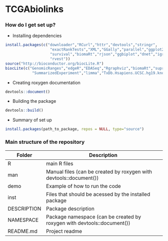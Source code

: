 # TCGAbiolinks

### How do I get set up? ###

* Installing dependencies
```R
install.packages(c("downloader","RCurl","httr","devtools","stringr",
                    "exactRankTests","XML","GGally","parallel","ggplot2",
                    "survival","biomaRt","rjson","ggbiplot","dnet","igraph",
                    "rvest"))
source("http://bioconductor.org/biocLite.R")
biocLite(c("GenomicRanges","edgeR","EDASeq","Rgraphviz","biomaRt","supraHex",
            "SummarizedExperiment","limma","TxDb.Hsapiens.UCSC.hg19.knownGene"))
```

* Creating roxygen documentation
```r
devtools::document()
```
* Building the package
```r
devtools::build()
```
 
* Summary of set up
```r
install.packages(path_to_package, repos = NULL, type="source")
```

### Main structure of the repository ###
| Folder  | Description |
| ------------- | ------------- |
| R	  | main R files
| man	| Manual files (can be created by roxygen with devtools::document())
| demo	| Example of how to run the code
| inst	| Files that should be acessed by the installed package
| DESCRIPTION	| Package description
| NAMESPACE	| Package namespace (can be created by roxygen with devtools::document())
| README.md | Project readme

